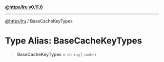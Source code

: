 [**@httpx/lru v0.11.0**](../README.md)

***

[@httpx/lru](../README.md) / BaseCacheKeyTypes

# Type Alias: BaseCacheKeyTypes

> **BaseCacheKeyTypes** = `string` \| `number`
